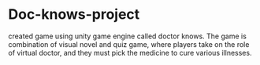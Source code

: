 # Doc-knows-project

created game using unity game engine called doctor knows. The game is combination of visual novel and quiz game,
where players take on the role of virtual doctor, and they must pick the medicine to cure various illnesses.
